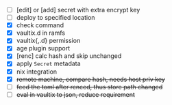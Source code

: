 - [ ] [edit] or [add] secret with extra encrypt key
- [ ] deploy to specified location
- [x] check command
- [x] vaultix.d in ramfs
- [x] vaultix{,.d} permission
- [x] age plugin support
- [x] [renc] calc hash and skip unchanged
- [x] apply `Secret` metadata
- [x] nix integration
- [x] ~~remote machine, compare hash, needs host priv key~~
- [ ] ~~feed the toml after renced, thus store path changed~~
- [ ] ~~eval in vaultix to json, reduce requirement~~
